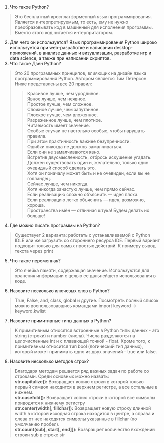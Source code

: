 1. Что такое Python?
> Это бесплатный кросплатформенный язык программирования. Является интерпретируемым, то есть, ему не нужно преобразовывать код в машинный для исполнения программы. Вместо этого код читается интерпритатором.
2. Для чего он используется?
Язык программирования Python широко используется при web-разработке и написании desktop-приложений, в анализе данных и визуализации, разработке игр и data science, а также при написании скриптов.
3. Что такое Дзен Python?
> Это 20 программных принципов, влияющих на дизайн языка программирования Python. Автором является Тим Петерсон. Ниже представлены все 20 правил:
>> Красивое лучше, чем уродливое.  
>> Явное лучше, чем неявное.  
>> Простое лучше, чем сложное.  
>> Сложное лучше, чем запутанное.  
>> Плоское лучше, чем вложенное.  
>> Разреженное лучше, чем плотное.  
>> Читаемость имеет значение.  
>> Особые случаи не настолько особые, чтобы нарушать правила.  
>> При этом практичность важнее безупречности.  
>> Ошибки никогда не должны замалчиваться.  
>> Если они не замалчиваются явно.  
>> Встретив двусмысленность, отбрось искушение угадать.  
>> Должен существовать один и, желательно, только один очевидный способ сделать это.  
>> Хотя он поначалу может быть и не очевиден, если вы не голландец.  
>> Сейчас лучше, чем никогда.  
>> Хотя никогда зачастую лучше, чем прямо сейчас.  
>> Если реализацию сложно объяснить — идея плоха.  
>> Если реализацию легко объяснить — идея, возможно, хороша.  
>> Пространства имён — отличная штука! Будем делать их больше!  
4. Где можно писать программы на Python?
> Существует 2 варианта: работать с устанавливаемой с Python IDLE или же загрузить со стороннего ресурса IDE. Первый вариант подходит только для самых простых действий. К примеру вывод текста через print
5. Что такое переменная?
> Это ячейка памяти, содержащая значение. Используются для хранения информации с целью ее дальнейшего использования в коде.
6. Назовите несколько ключевых слов в Python?
> True, False, and, class, global и другие. Посмотреть полный список можно воспользовавшись командами import keyword -> keyword.kwlist
7. Назовите примитивные типы данных в Python?
> К примитивным относятся встроенные в Python типы данных - это string (строки) и number (числа). Числа разделяются на целочисленные int и с плавающей точкой - float. Кроме того, к примитивным относится тип bool (логический тип данных), который может принимать одно из двух значений - true или false.
8. Назовите несколько методов строк?
> Благодаря методам решается ряд важных задач по работе со строками. Среди основных можно назвать:  
> **str.capitalize():**
> Возвращает копию строки в которой только первый символ находится в верхнем регистре, а все остальные в нижнем.  
> **str.casefold():**
> Возвращает копию строки в которой все символы приводятся к нижнему регистру  
> **str.center(width[, fillchar]):**
> Возвращает новую строку длинной width в которой исходная строка находится в центре, а справа и слева от нее находятся символы указанные в fillchar (по умолчанию пробел).  
> **str.count(sub[, start[, end]]):**
> Возвращает количество вхождений строки sub в строке str  
> 
